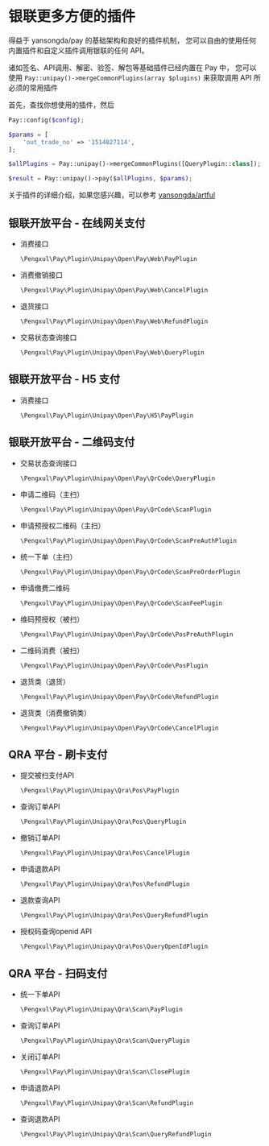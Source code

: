 # 银联更多方便的插件

得益于 yansongda/pay 的基础架构和良好的插件机制，
您可以自由的使用任何内置插件和自定义插件调用银联的任何 API。

诸如签名、API调用、解密、验签、解包等基础插件已经内置在 Pay 中，
您可以使用 `Pay::unipay()->mergeCommonPlugins(array $plugins)` 来获取调用 API 所必须的常用插件

首先，查找你想使用的插件，然后

```php
Pay::config($config);

$params = [
    'out_trade_no' => '1514027114',
];

$allPlugins = Pay::unipay()->mergeCommonPlugins([QueryPlugin::class]);

$result = Pay::unipay()->pay($allPlugins, $params);
```

关于插件的详细介绍，如果您感兴趣，可以参考 [yansongda/artful](https://artful.yansongda.cn/)

## 银联开放平台 - 在线网关支付

- 消费接口

  `\Pengxul\Pay\Plugin\Unipay\Open\Pay\Web\PayPlugin`

- 消费撤销接口

  `\Pengxul\Pay\Plugin\Unipay\Open\Pay\Web\CancelPlugin`

- 退货接口

  `\Pengxul\Pay\Plugin\Unipay\Open\Pay\Web\RefundPlugin`

- 交易状态查询接口

  `\Pengxul\Pay\Plugin\Unipay\Open\Pay\Web\QueryPlugin`

## 银联开放平台 - H5 支付

- 消费接口

  `\Pengxul\Pay\Plugin\Unipay\Open\Pay\H5\PayPlugin`

## 银联开放平台 - 二维码支付

- 交易状态查询接口

  `\Pengxul\Pay\Plugin\Unipay\Open\Pay\QrCode\QueryPlugin`

- 申请二维码（主扫）

  `\Pengxul\Pay\Plugin\Unipay\Open\Pay\QrCode\ScanPlugin`

- 申请预授权二维码（主扫）

  `\Pengxul\Pay\Plugin\Unipay\Open\Pay\QrCode\ScanPreAuthPlugin`

- 统一下单（主扫）

  `\Pengxul\Pay\Plugin\Unipay\Open\Pay\QrCode\ScanPreOrderPlugin`

- 申请缴费二维码

  `\Pengxul\Pay\Plugin\Unipay\Open\Pay\QrCode\ScanFeePlugin`

- 维码预授权（被扫）

  `\Pengxul\Pay\Plugin\Unipay\Open\Pay\QrCode\PosPreAuthPlugin`

- 二维码消费（被扫）

  `\Pengxul\Pay\Plugin\Unipay\Open\Pay\QrCode\PosPlugin`

- 退货类（退货）

  `\Pengxul\Pay\Plugin\Unipay\Open\Pay\QrCode\RefundPlugin`

- 退货类（消费撤销类）

  `\Pengxul\Pay\Plugin\Unipay\Open\Pay\QrCode\CancelPlugin`

## QRA 平台 - 刷卡支付

- 提交被扫支付API

  `\Pengxul\Pay\Plugin\Unipay\Qra\Pos\PayPlugin`

- 查询订单API

  `\Pengxul\Pay\Plugin\Unipay\Qra\Pos\QueryPlugin`

- 撤销订单API

  `\Pengxul\Pay\Plugin\Unipay\Qra\Pos\CancelPlugin`

- 申请退款API

  `\Pengxul\Pay\Plugin\Unipay\Qra\Pos\RefundPlugin`

- 退款查询API

  `\Pengxul\Pay\Plugin\Unipay\Qra\Pos\QueryRefundPlugin`

- 授权码查询openid API

  `\Pengxul\Pay\Plugin\Unipay\Qra\Pos\QueryOpenIdPlugin`

## QRA 平台 - 扫码支付

- 统一下单API

  `\Pengxul\Pay\Plugin\Unipay\Qra\Scan\PayPlugin`

- 查询订单API

  `\Pengxul\Pay\Plugin\Unipay\Qra\Scan\QueryPlugin`

- 关闭订单API

  `\Pengxul\Pay\Plugin\Unipay\Qra\Scan\ClosePlugin`

- 申请退款API

  `\Pengxul\Pay\Plugin\Unipay\Qra\Scan\RefundPlugin`

- 查询退款API

  `\Pengxul\Pay\Plugin\Unipay\Qra\Scan\QueryRefundPlugin`
